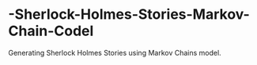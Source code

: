 # -Sherlock-Holmes-Stories-Markov-Chain-Codel
Generating Sherlock Holmes Stories using Markov Chains model.

